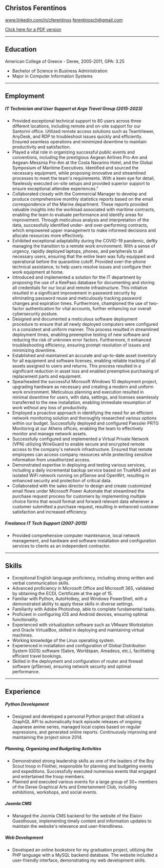 ## Christos Ferentinos
www.linkedin.com/in/cferentinos
ferentinosch@gmail.com

[Click here for a PDF version](https://www.maleficarium.com/cv/christos-ferentinos-cv.pdf)

---

## Education
American College of Greece - Deree, 2005-2011, GPA: 3.25
- Bachelor of Science in Business Administration
- Major in Computer Information Systems

---

## Employment

##### IT Technician and User Support at Argo Travel Group (2015-2023)
- Provided exceptional technical support to 80 users across three different locations, including remote and on-site support for our Santorini office. Utilized remote access solutions such as TeamViewer, AnyDesk, and RDP to troubleshoot issues quickly and efficiently. Ensured seamless  operations and minimized downtime to maintain productivity and satisfaction.
&nbsp;
- Played a vital role in organizing successful public events and conventions, including the prestigious Aegean Airlines Pro-Am and Aegean-Messinia Pro-Am at the Costa Navarino Hotel, and the Global Symposium of Maritime Executives. Identified and sourced the necessary equipment, while proposing innovative and streamlined processes to meet the team's requirements. With a keen eye for detail, flawlessly executed on-site setups and provided superior support to ensure exceptional attendee experiences."
&nbsp;
- Collaborated closely with the Commercial Manager to develop and produce comprehensive monthly statistics reports based on the email correspondence of the Marine department. These reports provided valuable insights into the workload associated with maritime contracts, enabling the team to evaluate performance and identify areas for improvement. Through meticulous analysis and interpretation of the data, successfully identified under- and over-performing contracts, which empowered upper management to make informed decisions and allocate resources more effectively.
&nbsp;
- Exhibited exceptional adaptability during the COVID-19 pandemic, deftly managing the transition to a remote work environment. With a sense of urgency, rapidly deployed laptops, phones, and peripherals to all necessary users, ensuring that the entire team was fully equipped and operational before the quarantine cutoff. Provided over-the-phone technical assistance, to help users resolve issues and configure their work equipment at home.
&nbsp;
- Introduced and implemented a solution for the IT department by proposing the use of a KeePass database for documenting and storing all credentials for our local and remote infrastructure. This initiative resulted in a significant improvement in password security by eliminating password reuse and meticulously tracking password changes and expiration times. Furthermore, championed the use of two-factor authentication for vital accounts, further enhancing our overall cybersecurity posture.
&nbsp;
- Designed and documented a meticulous software deployment procedure to ensure that all newly deployed computers were configured in a consistent and uniform manner. This process resulted in streamlined deployment times, enabling preemptive testing of new software and reducing the risk of unknown error factors. Furthermore, it enhanced troubleshooting efficiency, ensuring prompt resolution of issues and minimizing downtime.
&nbsp;
- Established and maintained an accurate and up-to-date asset inventory for all equipment and software licenses, enabling reliable tracking of all assets assigned to users and returns. This process resulted in a significant reduction in asset loss and enabled preemptive purchasing of replacement parts and equipment.
&nbsp;
- Spearheaded the successful Microsoft Windows 10 deployment project, upgrading hardware as necessary and creating a modern and uniform work environment. Meticulous planning and execution resulted in minimal downtime for users, with data, settings, and licenses seamlessly transferred to the new installation, enabling immediate resumption of work without any loss of productivity.
&nbsp;
- Employed a proactive approach in identifying the need for an efficient network monitoring solution and thoroughly researched various options within our budget. Successfully deployed and configured Paessler PRTG Monitoring at our Athens offices, enabling the team to effectively monitor and manage network assets.
&nbsp;
- Successfully configured and implemented a Virtual Private Network (VPN) utilizing WireGuard to enable secure and encrypted remote access to the company's network infrastructure. Ensured that remote employees can access company resources while protecting sensitive information from unauthorized access.
&nbsp;
- Demonstrated expertise in deploying and testing various services, including a daily incremental backup service based on TrueNAS and an isolated WiFi network running on pfSense and OpenWrt, resulting in enhanced security and protection of critical data.
&nbsp;
- Collaborated with the sales director to design and create customized email flows under Microsoft Power Automate that streamlined the purchase request process for customers by implementing multiple choice forms that would format and forward relevant data whenever a customer submitted a purchase request, resulting in enhanced customer satisfaction and increased efficiency.

##### Freelance IT Tech Support (2007-2015)
- Provided comprehensive computer maintenance, local network management, and hardware and software installation and configuration services to clients as an independent contractor.

---

## Skills
- Exceptional English language proficiency, including strong written and verbal communication skills.
- Advanced proficiency in Microsoft Office and Microsoft 365, validated by obtaining the ECDL Certificate at the age of 15.
- Familiar with Python, AutoHotkey, and Windows PowerShell, with a demonstrated ability to apply these skills in diverse settings.
- Familiarity with Adobe Photoshop, able to complete fundamental tasks.
- Proficient in configuring iOS and Android devices, ensuring optimal functionality.
- Experienced with virtualization software such as VMware Workstation and Oracle VirtualBox, skilled in deploying and maintaining virtual machines.
- Working knowledge of the Linux operating system.
- Experienced in installation and configuration of Global Distribution System (GDS) software (Sabre, Worldspan, Amadeus, etc.), facilitating efficient travel bookings.
- Skilled in the deployment and configuration of router and firewall software (pfSense), ensuring network security and optimal performance.

---

## Experience
##### Python Development
- Designed and developed a personal Python project that utilized a GraphQL API to automatically track episode releases of ongoing Japanese anime series, managed local copies based on regular expressions, and generated online reports. Continuously improving and maintaining the project since 2014.
##### Planning, Organizing and Budgeting Activities
- Demonstrated strong leadership skills as one of the leaders of the Boy Scout troop in Filothei, responsible for planning and budgeting events and expeditions. Successfully executed numerous events that engaged and entertained the troop members.
- Planned and executed various events for a large group of 30+ members of the Deree Graphical Arts and Entertainment Club, including exhibitions, workshops, and social events.
##### Joomla CMS
- Managed the Joomla CMS backend for the website of the Elaion Guesthouse, implementing timely content and information updates to maintain the website's relevance and user-friendliness.
##### Web Development
- Developed an online bookstore for my graduation project, utilizing the PHP language with a MySQL backend database. The website included a user-friendly interface, demonstrating my web development skills.